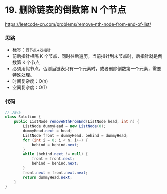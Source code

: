 # 19. 删除链表的倒数第 N 个节点

https://leetcode-cn.com/problems/remove-nth-node-from-end-of-list/

### 思路

- 标签：`假节点`+`双指针`
- 前后指针相隔 K 个节点，同时往后遍历，当前指针到末节点时，后指针就是倒数第 K 个节点
- 必须用假节点，否则当链表只有一个元素时，或者删除倒数第一个元素，需要特殊处理。
- 时间复杂度：O(n)
- 空间复杂度：O(1)

### 代码

```Java
// Java
class Solution {
    public ListNode removeNthFromEnd(ListNode head, int n) {
        ListNode dummyHead = new ListNode(0);
        dummyHead.next = head;
        ListNode front = dummyHead, behind = dummyHead;
        for (int i = 0; i < n; i++) {
            behind = behind.next;
        }
        while (behind.next != null) {
            front = front.next;
            behind = behind.next;
        }
        front.next = front.next.next;
        return dummyHead.next;
    }
}
```

